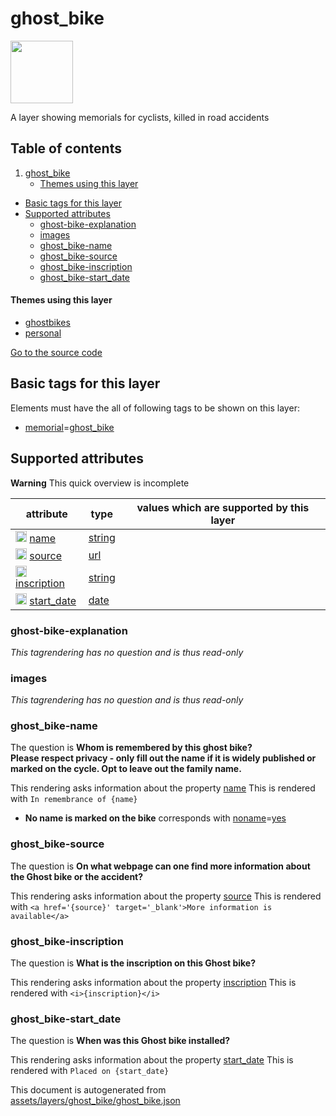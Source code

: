 

 ghost_bike 
============



<img src='https://mapcomplete.osm.be/./assets/layers/ghost_bike/ghost_bike.svg' height="100px"> 

A layer showing memorials for cyclists, killed in road accidents




## Table of contents

1. [ghost_bike](#ghost_bike)
      * [Themes using this layer](#themes-using-this-layer)
  - [Basic tags for this layer](#basic-tags-for-this-layer)
  - [Supported attributes](#supported-attributes)
    + [ghost-bike-explanation](#ghost-bike-explanation)
    + [images](#images)
    + [ghost_bike-name](#ghost_bike-name)
    + [ghost_bike-source](#ghost_bike-source)
    + [ghost_bike-inscription](#ghost_bike-inscription)
    + [ghost_bike-start_date](#ghost_bike-start_date)










#### Themes using this layer 





  - [ghostbikes](https://mapcomplete.osm.be/ghostbikes)
  - [personal](https://mapcomplete.osm.be/personal)


[Go to the source code](../assets/layers/ghost_bike/ghost_bike.json)



 Basic tags for this layer 
---------------------------



Elements must have the all of following tags to be shown on this layer:



  - <a href='https://wiki.openstreetmap.org/wiki/Key:memorial' target='_blank'>memorial</a>=<a href='https://wiki.openstreetmap.org/wiki/Tag:memorial%3Dghost_bike' target='_blank'>ghost_bike</a>




 Supported attributes 
----------------------



**Warning** This quick overview is incomplete



attribute | type | values which are supported by this layer
----------- | ------ | ------------------------------------------
[<img src='https://mapcomplete.osm.be/assets/svg/statistics.svg' height='18px'>](https://taginfo.openstreetmap.org/keys/name#values) [name](https://wiki.openstreetmap.org/wiki/Key:name) | [string](../SpecialInputElements.md#string) | 
[<img src='https://mapcomplete.osm.be/assets/svg/statistics.svg' height='18px'>](https://taginfo.openstreetmap.org/keys/source#values) [source](https://wiki.openstreetmap.org/wiki/Key:source) | [url](../SpecialInputElements.md#url) | 
[<img src='https://mapcomplete.osm.be/assets/svg/statistics.svg' height='18px'>](https://taginfo.openstreetmap.org/keys/inscription#values) [inscription](https://wiki.openstreetmap.org/wiki/Key:inscription) | [string](../SpecialInputElements.md#string) | 
[<img src='https://mapcomplete.osm.be/assets/svg/statistics.svg' height='18px'>](https://taginfo.openstreetmap.org/keys/start_date#values) [start_date](https://wiki.openstreetmap.org/wiki/Key:start_date) | [date](../SpecialInputElements.md#date) | 




### ghost-bike-explanation 



_This tagrendering has no question and is thus read-only_





### images 



_This tagrendering has no question and is thus read-only_





### ghost_bike-name 



The question is **Whom is remembered by this ghost bike?<span class='question-subtext'><br/>Please respect privacy - only fill out the name if it is widely published or marked on the cycle. Opt to leave out the family name.</span>**

This rendering asks information about the property  [name](https://wiki.openstreetmap.org/wiki/Key:name) 
This is rendered with `In remembrance of {name}`



  - **No name is marked on the bike** corresponds with <a href='https://wiki.openstreetmap.org/wiki/Key:noname' target='_blank'>noname</a>=<a href='https://wiki.openstreetmap.org/wiki/Tag:noname%3Dyes' target='_blank'>yes</a>




### ghost_bike-source 



The question is **On what webpage can one find more information about the Ghost bike or the accident?**

This rendering asks information about the property  [source](https://wiki.openstreetmap.org/wiki/Key:source) 
This is rendered with `<a href='{source}' target='_blank'>More information is available</a>`



### ghost_bike-inscription 



The question is **What is the inscription on this Ghost bike?**

This rendering asks information about the property  [inscription](https://wiki.openstreetmap.org/wiki/Key:inscription) 
This is rendered with `<i>{inscription}</i>`



### ghost_bike-start_date 



The question is **When was this Ghost bike installed?**

This rendering asks information about the property  [start_date](https://wiki.openstreetmap.org/wiki/Key:start_date) 
This is rendered with `Placed on {start_date}` 

This document is autogenerated from [assets/layers/ghost_bike/ghost_bike.json](https://github.com/pietervdvn/MapComplete/blob/develop/assets/layers/ghost_bike/ghost_bike.json)